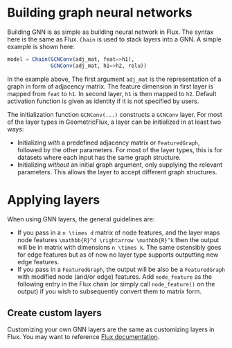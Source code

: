 # Building graph neural networks

Building GNN is as simple as building neural network in Flux. The syntax here is the same as Flux. `Chain` is used to stack layers into a GNN. A simple example is shown here:

```julia
model = Chain(GCNConv(adj_mat, feat=>h1),
              GCNConv(adj_mat, h1=>h2, relu))
```

In the example above, The first argument `adj_mat` is the representation of a graph in form of adjacency matrix. The feature dimension in first layer is mapped from `feat` to `h1`. In second layer, `h1` is then mapped to `h2`. Default activation function is given as identity if it is not specified by users.

The initialization function `GCNConv(...)` constructs a `GCNConv` layer. For most of the layer types in GeometricFlux, a layer can be initialized in at least two ways:

* Initializing *with* a predefined adjacency matrix or `FeaturedGraph`, followed by the other parameters. For most of the layer types, this is for datasets where each input has the same graph structure.
* Initializing *without* an initial graph argument, only supplying the relevant parameters. This allows the layer to accept different graph structures.

# Applying layers

When using GNN layers, the general guidelines are:

* If you pass in a ``n \times d`` matrix of node features, and the layer maps node features ``\mathbb{R}^d \rightarrow \mathbb{R}^k`` then the output will be in matrix with dimensions ``n \times k``. The same ostensibly goes for edge features but as of now no layer type supports outputting new edge features.
* If you pass in a `FeaturedGraph`, the output will be also be a `FeaturedGraph` with modified node (and/or edge) features. Add `node_feature` as the following entry in the Flux chain (or simply call `node_feature()` on the output) if you wish to subsequently convert them to matrix form.

## Create custom layers

Customizing your own GNN layers are the same as customizing layers in Flux. You may want to reference [Flux documentation](https://fluxml.ai/Flux.jl/stable/models/basics/#Building-Layers-1).
